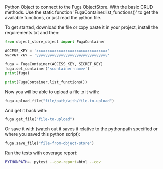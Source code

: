 Python Object to connect to the Fuga ObjectStore. With the basic CRUD methods. Use the static function 'FugaContainer.list_functions()' to get the available functions, or just read the python file.

To get started, download the file or copy paste it in your project, install the requirements.txt and then:

```python
from object_store_object import FugaContainer

ACCESS_KEY = 'xxxxxxxxxxxxxxxxxxxxxxxxxxxxxxxx'
SECRET_KEY = 'yyyyyyyyyyyyyyyyyyyyyyyyyyyyyyyy'

fuga = FugaContainer(ACCESS_KEY, SECRET_KEY)
fuga.set_container('<container-name>')
print(fuga)

print(FugaContainer.list_functions())
```

Now you will be able to upload a file to it with:

```python
fuga.upload_file("file/path/with/file-to-upload")
```

And get it back with:

```python
fuga.get_file("file-to-upload")
```

Or save it with (watch out it saves it relative to the pythonpath specified or where you saved this python script):
```python
fuga.save_file("file-from-object-store")
```

Run the tests with coverage report:

```bash
PYTHONPATH=. pytest --cov-report=html --cov
```
